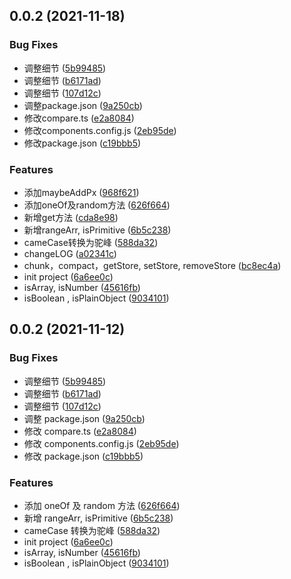 ## 0.0.2 (2021-11-18)


### Bug Fixes

* 调整细节 ([5b99485](https://code.cestc.cn/cestc_wh/data_center/web-frontEnd/utils/commits/5b99485c1a1cedb5d56358d0897e6d4a340c7cc3))
* 调整细节 ([b6171ad](https://code.cestc.cn/cestc_wh/data_center/web-frontEnd/utils/commits/b6171ada00d3f1815701969c2599e714b43f5175))
* 调整细节 ([107d12c](https://code.cestc.cn/cestc_wh/data_center/web-frontEnd/utils/commits/107d12c3494752c61b5b81687ecf5f2116b18de1))
* 调整package.json ([9a250cb](https://code.cestc.cn/cestc_wh/data_center/web-frontEnd/utils/commits/9a250cb8de9d9ce0f345070eba1bad0b15095f1f))
* 修改compare.ts ([e2a8084](https://code.cestc.cn/cestc_wh/data_center/web-frontEnd/utils/commits/e2a8084b1bb6917f16137164cbe6ae9db12382cb))
* 修改components.config.js ([2eb95de](https://code.cestc.cn/cestc_wh/data_center/web-frontEnd/utils/commits/2eb95de507ceac900aae6ad822a2e8318c3b8f66))
* 修改package.json ([c19bbb5](https://code.cestc.cn/cestc_wh/data_center/web-frontEnd/utils/commits/c19bbb5eb63aa2d072a0529719a4f6679d1b2b3c))


### Features

* 添加maybeAddPx ([968f621](https://code.cestc.cn/cestc_wh/data_center/web-frontEnd/utils/commits/968f621800be85f2558c0ac7297eb59c60c97584))
* 添加oneOf及random方法 ([626f664](https://code.cestc.cn/cestc_wh/data_center/web-frontEnd/utils/commits/626f66429ae3796b7114558680739011819600f1))
* 新增get方法 ([cda8e98](https://code.cestc.cn/cestc_wh/data_center/web-frontEnd/utils/commits/cda8e9858495138d56e85432c578a71ff8d58742))
* 新增rangeArr, isPrimitive ([6b5c238](https://code.cestc.cn/cestc_wh/data_center/web-frontEnd/utils/commits/6b5c2388ac4a6e2bb72a948171f4452b1b77595c))
* cameCase转换为驼峰 ([588da32](https://code.cestc.cn/cestc_wh/data_center/web-frontEnd/utils/commits/588da321c50104a2ed7a9388ea376da62680e0ae))
* changeLOG ([a02341c](https://code.cestc.cn/cestc_wh/data_center/web-frontEnd/utils/commits/a02341cb46c95108026ec60f88c32185166db576))
* chunk，compact，getStore, setStore, removeStore ([bc8ec4a](https://code.cestc.cn/cestc_wh/data_center/web-frontEnd/utils/commits/bc8ec4aa12048a25377acfe0195f91632087c5d2))
* init project ([6a6ee0c](https://code.cestc.cn/cestc_wh/data_center/web-frontEnd/utils/commits/6a6ee0cae7aa92bb8504f8be06b2a4201b388ac5))
* isArray, isNumber ([45616fb](https://code.cestc.cn/cestc_wh/data_center/web-frontEnd/utils/commits/45616fbcf98f9fba8e0d87788206ae4ec327ff8e))
* isBoolean , isPlainObject ([9034101](https://code.cestc.cn/cestc_wh/data_center/web-frontEnd/utils/commits/90341012265862a60f82f0d49b3b9f0678d1242c))



## 0.0.2 (2021-11-12)

### Bug Fixes

-   调整细节 ([5b99485](https://code.cestc.cn/cestc_wh/data_center/web-frontEnd/utils/commits/5b99485c1a1cedb5d56358d0897e6d4a340c7cc3))
-   调整细节 ([b6171ad](https://code.cestc.cn/cestc_wh/data_center/web-frontEnd/utils/commits/b6171ada00d3f1815701969c2599e714b43f5175))
-   调整细节 ([107d12c](https://code.cestc.cn/cestc_wh/data_center/web-frontEnd/utils/commits/107d12c3494752c61b5b81687ecf5f2116b18de1))
-   调整 package.json ([9a250cb](https://code.cestc.cn/cestc_wh/data_center/web-frontEnd/utils/commits/9a250cb8de9d9ce0f345070eba1bad0b15095f1f))
-   修改 compare.ts ([e2a8084](https://code.cestc.cn/cestc_wh/data_center/web-frontEnd/utils/commits/e2a8084b1bb6917f16137164cbe6ae9db12382cb))
-   修改 components.config.js ([2eb95de](https://code.cestc.cn/cestc_wh/data_center/web-frontEnd/utils/commits/2eb95de507ceac900aae6ad822a2e8318c3b8f66))
-   修改 package.json ([c19bbb5](https://code.cestc.cn/cestc_wh/data_center/web-frontEnd/utils/commits/c19bbb5eb63aa2d072a0529719a4f6679d1b2b3c))

### Features

-   添加 oneOf 及 random 方法 ([626f664](https://code.cestc.cn/cestc_wh/data_center/web-frontEnd/utils/commits/626f66429ae3796b7114558680739011819600f1))
-   新增 rangeArr, isPrimitive ([6b5c238](https://code.cestc.cn/cestc_wh/data_center/web-frontEnd/utils/commits/6b5c2388ac4a6e2bb72a948171f4452b1b77595c))
-   cameCase 转换为驼峰 ([588da32](https://code.cestc.cn/cestc_wh/data_center/web-frontEnd/utils/commits/588da321c50104a2ed7a9388ea376da62680e0ae))
-   init project ([6a6ee0c](https://code.cestc.cn/cestc_wh/data_center/web-frontEnd/utils/commits/6a6ee0cae7aa92bb8504f8be06b2a4201b388ac5))
-   isArray, isNumber ([45616fb](https://code.cestc.cn/cestc_wh/data_center/web-frontEnd/utils/commits/45616fbcf98f9fba8e0d87788206ae4ec327ff8e))
-   isBoolean , isPlainObject ([9034101](https://code.cestc.cn/cestc_wh/data_center/web-frontEnd/utils/commits/90341012265862a60f82f0d49b3b9f0678d1242c))

